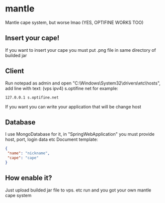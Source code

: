 # mantle
Mantle cape system, but worse lmao
(YES, OPTIFINE WORKS TOO)

## Insert your cape!
 If you want to insert your cape you must put .png file in same directory of builded jar

## Client
 Run notepad as admin and open "C:\Windows\System32\drivers\etc\hosts", add line with text: 
 (vps ipv4) s.optifine net
 for example:
 ```text
 127.0.0.1 s.optifine.net
 ```
 If you want you can write your application that will be change host

## Database
 I use MongoDatabase for it, in "SpringWebApplication" you must provide host, port, login data etc
 Document template:
 ```json
 {
  "name": "nickname",
  "cape": "cape"  
}
```


## How enable it?
 Just upload builded jar file to vps. etc run and you got your own mantle cape system

